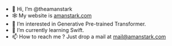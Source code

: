- 👋 Hi, I’m @theamanstark
- 🕸️ My website is [amanstark.com](htttps://www.amanstark.com)
- 👀 I’m interested in Generative Pre-trained Transformer.
- 🌱 I’m currently learning Swift.
- 📫 How to reach me ? Just drop a mail at mail@amanstark.com

<!---
theamanstark/theamanstark is a ✨ special ✨ repository because its `README.md` (this file) appears on your GitHub profile.
You can click the Preview link to take a look at your changes.
--->
